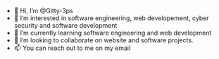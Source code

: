 - 👋 Hi, I’m @Gitty-3ps
- 👀 I’m interested in software engineering, web developement, cyber security and software development
- 🌱 I’m currently learning software engineering and web development
- 💞️ I’m looking to collaborate on website and software projects.
- 📫 You can reach out to me on my email

